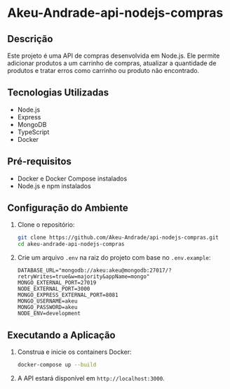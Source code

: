 # Akeu-Andrade-api-nodejs-compras

## Descrição
Este projeto é uma API de compras desenvolvida em Node.js. Ele permite adicionar produtos a um carrinho de compras, atualizar a quantidade de produtos e tratar erros como carrinho ou produto não encontrado.

## Tecnologias Utilizadas
- Node.js
- Express
- MongoDB
- TypeScript
- Docker

## Pré-requisitos
- Docker e Docker Compose instalados
- Node.js e npm instalados

## Configuração do Ambiente
1. Clone o repositório:
    ```bash
    git clone https://github.com/Akeu-Andrade/api-nodejs-compras.git
    cd akeu-andrade-api-nodejs-compras
    ```

2. Crie um arquivo `.env` na raiz do projeto com base no `.env.example`:
    ```properties
    DATABASE_URL="mongodb://akeu:akeu@mongodb:27017/?retryWrites=true&w=majority&appName=mongo"
    MONGO_EXTERNAL_PORT=27019
    NODE_EXTERNAL_PORT=3000
    MONGO_EXPRESS_EXTERNAL_PORT=8081
    MONGO_USERNAME=akeu
    MONGO_PASSWORD=akeu
    NODE_ENV=development
    ```

## Executando a Aplicação
1. Construa e inicie os containers Docker:
    ```bash
    docker-compose up --build
    ```

2. A API estará disponível em `http://localhost:3000`.
